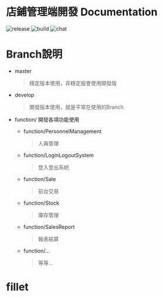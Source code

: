 店鋪管理端開發 Documentation
===
![release](https://img.shields.io/github/release/vssvrsr/POS-system)
![build](https://img.shields.io/appveyor/ci/:user/:repo.svg)
![chat](https://img.shields.io/discord/532568788911128587.svg)

# Branch說明
* master
    >穩定版本使用，非穩定版會使用開發版
* develop
    >開發版本使用，就是平常在使用的Branch

* function/
    開發各項功能使用
    * function/PersonnelManagement

        >人員管理

    * function/LoginLogoutSystem

        >登入登出系統

    * function/Sale

        >前台交易

    * function/Stock

        >庫存管理

    * function/SalesReport

        >報表結算

    * function/...

        >等等...
    
# fillet
